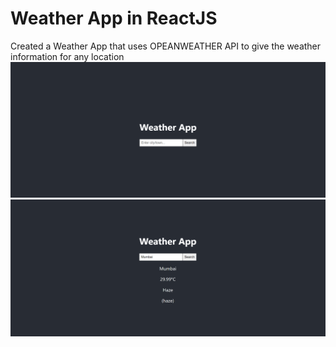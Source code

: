 # Weather App in ReactJS
Created a Weather App that uses OPEANWEATHER API to give the weather information for any location
![Alt text](./src/weather.PNG)
![Alt text](./src/weather2.PNG)
